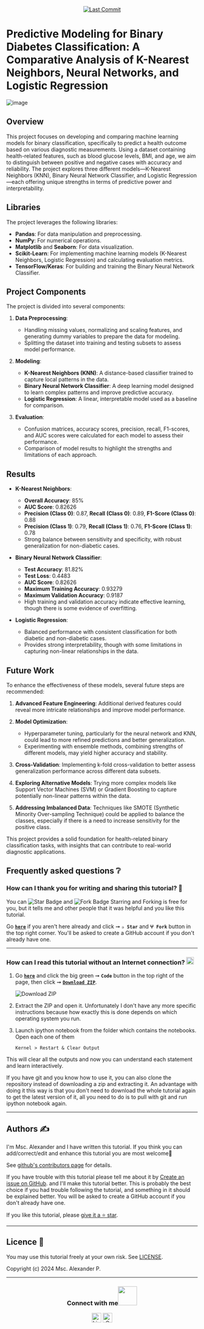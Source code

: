 <p align="center"> 
<a href="https://github.com/A-Alexander-code"><img src="https://img.shields.io/static/v1?logo=github&label=maintainer&message=A-Alexander-code&color=ff3300" alt="Last Commit"/></a> 
</p> 
<!--<img src="https://badges.pufler.dev/contributors/milaan9/01_Python_Introduction?size=50&padding=5&bots=true" alt="milaan9"/>-->

# Predictive Modeling for Binary Diabetes Classification: A Comparative Analysis of K-Nearest Neighbors, Neural Networks, and Logistic Regression



![image](https://github.com/A-Alexander-code/IA-Projects/blob/main/z_image/medical-diagnosis-diabetes.jpg)<br>


## Overview

This project focuses on developing and comparing machine learning models for binary classification, specifically to predict a health outcome based on various diagnostic measurements. Using a dataset containing health-related features, such as blood glucose levels, BMI, and age, we aim to distinguish between positive and negative cases with accuracy and reliability. The project explores three different models—K-Nearest Neighbors (KNN), Binary Neural Network Classifier, and Logistic Regression—each offering unique strengths in terms of predictive power and interpretability.

## Libraries

The project leverages the following libraries:
- **Pandas**: For data manipulation and preprocessing.
- **NumPy**: For numerical operations.
- **Matplotlib** and **Seaborn**: For data visualization.
- **Scikit-Learn**: For implementing machine learning models (K-Nearest Neighbors, Logistic Regression) and calculating evaluation metrics.
- **TensorFlow/Keras**: For building and training the Binary Neural Network Classifier.

## Project Components

The project is divided into several components:

1. **Data Preprocessing**:
   - Handling missing values, normalizing and scaling features, and generating dummy variables to prepare the data for modeling.
   - Splitting the dataset into training and testing subsets to assess model performance.

2. **Modeling**:
   - **K-Nearest Neighbors (KNN)**: A distance-based classifier trained to capture local patterns in the data.
   - **Binary Neural Network Classifier**: A deep learning model designed to learn complex patterns and improve predictive accuracy.
   - **Logistic Regression**: A linear, interpretable model used as a baseline for comparison.

3. **Evaluation**:
   - Confusion matrices, accuracy scores, precision, recall, F1-scores, and AUC scores were calculated for each model to assess their performance.
   - Comparison of model results to highlight the strengths and limitations of each approach.


## Results

- **K-Nearest Neighbors**:
  - **Overall Accuracy**: 85%
  - **AUC Score**: 0.82626
  - **Precision (Class 0)**: 0.87, **Recall (Class 0)**: 0.89, **F1-Score (Class 0)**: 0.88
  - **Precision (Class 1)**: 0.79, **Recall (Class 1)**: 0.76, **F1-Score (Class 1)**: 0.78
  - Strong balance between sensitivity and specificity, with robust generalization for non-diabetic cases.

- **Binary Neural Network Classifier**:
  - **Test Accuracy**: 81.82%
  - **Test Loss**: 0.4483
  - **AUC Score**: 0.82626
  - **Maximum Training Accuracy**: 0.93279
  - **Maximum Validation Accuracy**: 0.9187
  - High training and validation accuracy indicate effective learning, though there is some evidence of overfitting.

- **Logistic Regression**:
  - Balanced performance with consistent classification for both diabetic and non-diabetic cases.
  - Provides strong interpretability, though with some limitations in capturing non-linear relationships in the data.


## Future Work

To enhance the effectiveness of these models, several future steps are recommended:

1. **Advanced Feature Engineering**: Additional derived features could reveal more intricate relationships and improve model performance.

2. **Model Optimization**:
   - Hyperparameter tuning, particularly for the neural network and KNN, could lead to more refined predictions and better generalization.
   - Experimenting with ensemble methods, combining strengths of different models, may yield higher accuracy and stability.

3. **Cross-Validation**: Implementing k-fold cross-validation to better assess generalization performance across different data subsets.

4. **Exploring Alternative Models**: Trying more complex models like Support Vector Machines (SVM) or Gradient Boosting to capture potentially non-linear patterns within the data.

5. **Addressing Imbalanced Data**: Techniques like SMOTE (Synthetic Minority Over-sampling Technique) could be applied to balance the classes, especially if there is a need to increase sensitivity for the positive class.

This project provides a solid foundation for health-related binary classification tasks, with insights that can contribute to real-world diagnostic applications.

## Frequently asked questions ❔

### How can I thank you for writing and sharing this tutorial? 🌷

You can <img src="https://img.shields.io/static/v1?label=%E2%AD%90 Star &message=if%20useful&style=style=flat&color=blue" alt="Star Badge"/> and <img src="https://img.shields.io/static/v1?label=%E2%B5%96 Fork &message=if%20useful&style=style=flat&color=blue" alt="Fork Badge"/> Starring and Forking is free for you, but it tells me and other people that it was helpful and you like this tutorial.

Go [**`here`**](https://github.com/A-Alexander-code/IA-Projects) if you aren't here already and click ➞ **`✰ Star`** and **`ⵖ Fork`** button in the top right corner. You'll be asked to create a GitHub account if you don't already have one.

---

### How can I read this tutorial without an Internet connection? <img alt="GIF" src="https://github.com/TheDudeThatCode/TheDudeThatCode/blob/master/Assets/hmm.gif" width="20vw" />

1. Go [**`here`**](https://github.com/A-Alexander-code/IA-Projects) and click the big green ➞ **`Code`** button in the top right of the page, then click ➞ [**`Download ZIP`**](https://github.com/A-Alexander-code/IA-Projects/archive/refs/heads/main.zip).

    ![Download ZIP](https://github.com/A-Alexander-code/IA-Projects/blob/main/z_image/Captura%20de%20pantalla%202024-04-25%20132018.png)

2. Extract the ZIP and open it. Unfortunately I don't have any more specific instructions because how exactly this is done depends on which operating system you run.
    
3. Launch ipython notebook from the folder which contains the notebooks. Open each one of them
  
    `Kernel > Restart & Clear Output`
    
This will clear all the outputs and now you can understand each statement and learn interactively.

If you have git and you know how to use it, you can also clone the repository instead of downloading a zip and extracting it. An advantage with doing it this way is that you don't need to download the whole tutorial again to get the latest version of it, all you need to do is to pull with git and run ipython notebook again.

---

## Authors ✍️

I'm Msc. Alexander and I have written this tutorial. If you think you can add/correct/edit and enhance this tutorial you are most welcome🙏

See [github's contributors page](https://github.com/A-Alexander-code/IA-Projects/graphs/contributors) for details.

If you have trouble with this tutorial please tell me about it by [Create an issue on GitHub](https://github.com/A-Alexander-code/IA-Projects/issues/new). and I'll make this tutorial better. This is probably the best choice if you had trouble following the tutorial, and something in it should be explained better. You will be asked to create a GitHub account if you don't already have one.

If you like this tutorial, please [give it a ⭐ star](https://github.com/A-Alexander-code/IA-Projects).

---

## Licence 📜

You may use this tutorial freely at your own risk. See [LICENSE](https://github.com/A-Alexander-code/IA-Projects/blob/main/LICENSE).

Copyright (c) 2024 Msc. Alexander P.

---

<div align="center">
<h3> Connect with me<a href="https://gifyu.com/image/Zy2f"><img src="https://github.com/milaan9/milaan9/blob/main/Handshake.gif" width="50px"></a>
</h3> 
<p align="center">
    <a href="https://www.linkedin.com/in/bryan-peralta-6049a8198" target="_blank"><img alt="LinkedIn" width="25px" src="https://github.com/TheDudeThatCode/TheDudeThatCode/blob/master/Assets/Linkedin.svg"></a>
    <a href="alexander:b_alx_arboleda@outlook.com" target="_blank"><img alt="Gmail" width="25px" src="https://upload.wikimedia.org/wikipedia/commons/d/df/Microsoft_Office_Outlook_%282018%E2%80%93present%29.svg"></a> 